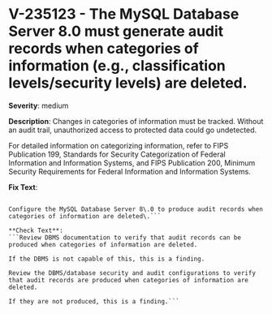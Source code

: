 # V-235123 - The MySQL Database Server 8.0 must generate audit records when categories of information (e.g., classification levels/security levels) are deleted.

**Severity**: medium

**Description**:
Changes in categories of information must be tracked. Without an audit trail, unauthorized access to protected data could go undetected.

For detailed information on categorizing information, refer to FIPS Publication 199, Standards for Security Categorization of Federal Information and Information Systems, and FIPS Publication 200, Minimum Security Requirements for Federal Information and Information Systems.

**Fix Text**:
```Deploy a MySQL Database Server 8\.0 capable of producing the required audit records when categories of information are deleted\.

Configure the MySQL Database Server 8\.0 to produce audit records when categories of information are deleted\.```

**Check Text**:
```Review DBMS documentation to verify that audit records can be produced when categories of information are deleted.

If the DBMS is not capable of this, this is a finding.

Review the DBMS/database security and audit configurations to verify that audit records are produced when categories of information are deleted.

If they are not produced, this is a finding.```
